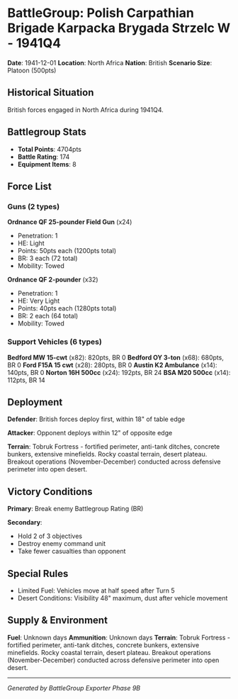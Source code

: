 # BattleGroup: Polish Carpathian Brigade Karpacka Brygada Strzelc W - 1941Q4

**Date**: 1941-12-01
**Location**: North Africa
**Nation**: British
**Scenario Size**: Platoon (500pts)

## Historical Situation

British forces engaged in North Africa during 1941Q4.

## Battlegroup Stats

- **Total Points**: 4704pts
- **Battle Rating**: 174
- **Equipment Items**: 8

## Force List

### Guns (2 types)

**Ordnance QF 25-pounder Field Gun** (x24)
- Penetration: 1
- HE: Light
- Points: 50pts each (1200pts total)
- BR: 3 each (72 total)
- Mobility: Towed

**Ordnance QF 2-pounder** (x32)
- Penetration: 1
- HE: Very Light
- Points: 40pts each (1280pts total)
- BR: 2 each (64 total)
- Mobility: Towed

### Support Vehicles (6 types)

**Bedford MW 15-cwt** (x82): 820pts, BR 0
**Bedford OY 3-ton** (x68): 680pts, BR 0
**Ford F15A 15 cwt** (x28): 280pts, BR 0
**Austin K2 Ambulance** (x14): 140pts, BR 0
**Norton 16H 500cc** (x24): 192pts, BR 24
**BSA M20 500cc** (x14): 112pts, BR 14

## Deployment

**Defender**: British forces deploy first, within 18" of table edge

**Attacker**: Opponent deploys within 12" of opposite edge

**Terrain**: Tobruk Fortress - fortified perimeter, anti-tank ditches, concrete bunkers, extensive minefields. Rocky coastal terrain, desert plateau. Breakout operations (November-December) conducted across defensive perimeter into open desert.

## Victory Conditions

**Primary**: Break enemy Battlegroup Rating (BR)

**Secondary**:
- Hold 2 of 3 objectives
- Destroy enemy command unit
- Take fewer casualties than opponent

## Special Rules

- Limited Fuel: Vehicles move at half speed after Turn 5
- Desert Conditions: Visibility 48" maximum, dust after vehicle movement

## Supply & Environment

**Fuel**: Unknown days
**Ammunition**: Unknown days
**Terrain**: Tobruk Fortress - fortified perimeter, anti-tank ditches, concrete bunkers, extensive minefields. Rocky coastal terrain, desert plateau. Breakout operations (November-December) conducted across defensive perimeter into open desert.

---

*Generated by BattleGroup Exporter Phase 9B*
